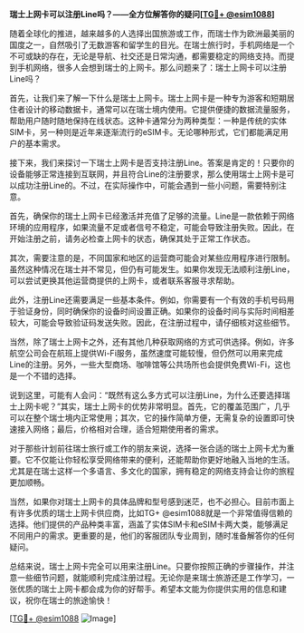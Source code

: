 **瑞士上网卡可以注册Line吗？——全方位解答你的疑问[[TG💪+ @esim1088](https://t.me/s/esim1088)]**

随着全球化的推进，越来越多的人选择出国旅游或工作，而瑞士作为欧洲最美丽的国度之一，自然吸引了无数游客和留学生的目光。在瑞士旅行时，手机网络是一个不可或缺的存在，无论是导航、社交还是日常沟通，都需要稳定的网络支持。而提到手机网络，很多人会想到瑞士的上网卡。那么问题来了：瑞士上网卡可以注册Line吗？

首先，让我们来了解一下什么是瑞士上网卡。瑞士上网卡是一种专为游客和短期居住者设计的移动数据卡，通常可以在瑞士境内使用。它提供便捷的数据流量服务，帮助用户随时随地保持在线状态。这种卡通常分为两种类型：一种是传统的实体SIM卡，另一种则是近年来逐渐流行的eSIM卡。无论哪种形式，它们都能满足用户的基本需求。

接下来，我们来探讨一下瑞士上网卡是否支持注册Line。答案是肯定的！只要你的设备能够正常连接到互联网，并且符合Line的注册要求，那么使用瑞士上网卡是可以成功注册Line的。不过，在实际操作中，可能会遇到一些小问题，需要特别注意。

首先，确保你的瑞士上网卡已经激活并充值了足够的流量。Line是一款依赖于网络环境的应用程序，如果流量不足或者信号不稳定，可能会导致注册失败。因此，在开始注册之前，请务必检查上网卡的状态，确保其处于正常工作状态。

其次，需要注意的是，不同国家和地区的运营商可能会对某些应用程序进行限制。虽然这种情况在瑞士并不常见，但仍有可能发生。如果你发现无法顺利注册Line，可以尝试更换其他运营商提供的上网卡，或者联系客服寻求帮助。

此外，注册Line还需要满足一些基本条件。例如，你需要有一个有效的手机号码用于验证身份，同时确保你的设备时间设置正确。如果你的设备时间与实际时间相差较大，可能会导致验证码发送失败。因此，在注册过程中，请仔细核对这些细节。

当然，除了瑞士上网卡之外，还有其他几种获取网络的方式可供选择。例如，许多航空公司会在航班上提供Wi-Fi服务，虽然速度可能较慢，但仍然可以用来完成Line的注册。另外，一些大型商场、咖啡馆等公共场所也会提供免费Wi-Fi，这也是一个不错的选择。

说到这里，可能有人会问：“既然有这么多方式可以注册Line，为什么还要选择瑞士上网卡呢？”其实，瑞士上网卡的优势非常明显。首先，它的覆盖范围广，几乎可以在整个瑞士境内正常使用；其次，它的操作简单方便，无需复杂的设置即可快速接入网络；最后，价格相对合理，适合短期使用者的需求。

对于那些计划前往瑞士旅行或工作的朋友来说，选择一张合适的瑞士上网卡尤为重要。它不仅能让你轻松享受网络带来的便利，还能帮助你更好地融入当地的生活。尤其是在瑞士这样一个多语言、多文化的国家，拥有稳定的网络支持会让你的旅程更加顺畅。

当然，如果你对瑞士上网卡的具体品牌和型号感到迷茫，也不必担心。目前市面上有许多优质的瑞士上网卡供应商，比如TG+ @esim1088就是一个非常值得信赖的选择。他们提供的产品种类丰富，涵盖了实体SIM卡和eSIM卡两大类，能够满足不同用户的需求。更重要的是，他们的客服团队专业周到，随时准备解答你的任何疑问。

总结来说，瑞士上网卡完全可以用来注册Line。只要你按照正确的步骤操作，并注意一些细节问题，就能顺利完成注册过程。无论你是来瑞士旅游还是工作学习，一张优质的瑞士上网卡都会成为你的好帮手。希望本文能为你提供实用的信息和建议，祝你在瑞士的旅途愉快！

[[TG💪+ @esim1088](https://t.me/s/esim1088) ![Image](https://i.postimg.cc/4NQfJmqS/Snipaste-2025-05-13-00-14-12.png)]